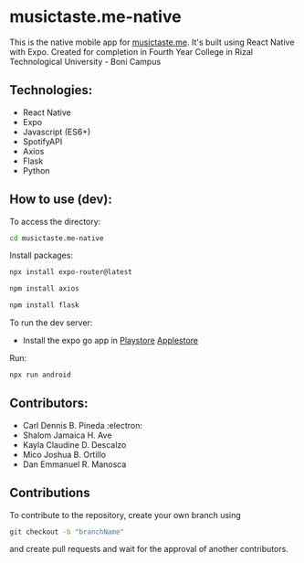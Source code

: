 # musictaste.me-native
This is the native mobile app for [musictaste.me](https://musictaste-me.vercel.app/). It's built using React Native with Expo. Created for completion in Fourth Year College in Rizal Technological University - Boni Campus

## Technologies:
- React Native
- Expo
- Javascript (ES6+)
- SpotifyAPI
- Axios
- Flask
- Python

## How to use (dev):
To access the directory:
```bash
cd musictaste.me-native
```

Install packages:
```bash
npx install expo-router@latest
```

```bash
npm install axios
```

```bash
npm install flask
```

To run the dev server:
- Install the expo go app in [Playstore](https://play.google.com/store/apps/details?id=host.exp.exponent&hl=en&gl=US) [Applestore](https://apps.apple.com/us/app/expo-go/id982107779)

Run:
```bash
npx run android
```

## Contributors:
- Carl Dennis B. Pineda :electron:
- Shalom Jamaica H. Ave
- Kayla Claudine D. Descalzo
- Mico Joshua B. Ortillo
- Dan Emmanuel R. Manosca

## Contributions
To contribute to the repository, create your own branch using
```bash
git checkout -b "branchName"
```
and create pull requests and wait for the approval of another contributors.
